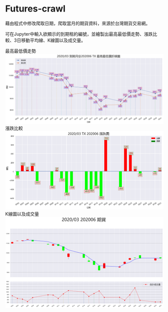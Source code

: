 # Futures-crawl
藉由程式中修改爬取日期，爬取當月的期貨資料，來源於台灣期貨交易網。

可在Jupyter中輸入欲顯示的到期租約編號，並繪製出最高最低價走勢、漲跌比較、3日移動平均線、K線圖以及成交量。

最高最低價走勢
![]( 01.png)
漲跌比較
![]( 02.png)
K線圖以及成交量
![]( 03.png)

